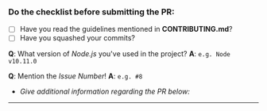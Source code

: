 ### Do the checklist before submitting the PR:

- [ ] Have you read the guidelines mentioned in **CONTRIBUTING.md**?
- [ ] Have you squashed your commits?

**Q**: What version of *Node.js* you've used in the project?
**A**: `e.g. Node v10.11.0`

**Q**: Mention the *Issue Number*!
**A**: `e.g. #8`

- *Give additional information regarding the PR below:*

------------
